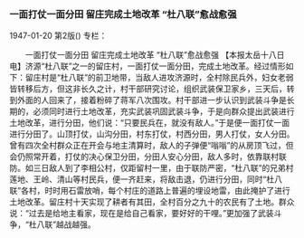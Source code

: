 ### 一面打仗一面分田  留庄完成土地改革  “杜八联”愈战愈强

1947-01-20
第2版()
专栏：

　　一面打仗一面分田  留庄完成土地改革
    “杜八联”愈战愈强
    【本报太岳十八日电】济源“杜八联”之一的留庄村，一面打仗一面分田，完成土地改革。经过情形如下：留庄村是“杜八联”的前卫地带，当敌人进攻济源时，全村除民兵外，妇女老弱皆转移后方，但这非长久之计，村干部研究讨论，组织武装保卫家乡，三天后，转到外面的人回来了，接着粉碎了蒋军八次围攻。村干部进一步认识到武装斗争是长期的，必须同时进行土地改革，充实武装巩固武装斗争，于是向群众提出武装进行土地改革，进行分田，他们说：“只要民兵在，就没有敌人。”于是便一面打仗一面进行分田了。山顶打仗，山沟分田，村东打仗，村西分田，男人打仗，女人分田。曾有四次全村群众正在开会与地主清算时，敌人的子弹便“嗡嗡”的从房顶飞过，但会仍照常开着，打仗的决心保卫分田，分田人安心分田，敌人多时，依靠联村联防。如三日敌人到了李相公村，仅距留村一里，由于联防严密，“杜八联”的兄弟村莲地、王岭、清山等村民兵，便一齐赶来，将敌击退，仍进行分田，同时“杜八联”各村，时时用石雷放哨，每个村庄的道路上普遍的埋设地雷，由此掩护了进行土地改革。留庄村十天实现了耕者有其田，全村百分之九十的农民有了土地。群众说：“过去是给地主看家，现在是给自己看家，要好好的干哩。”更加强了武装斗争，“杜八联”越战越强。
